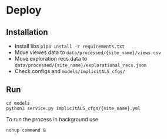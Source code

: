 # Deploy

## Installation

- Install libs `pip3 install -r requirements.txt`
- Move viewes data to `data/processed/{site_name}/views.csv`
- Move exploration recs data to `data/processed/{site_name}/explorational_recs.json`
- Check configs and `models/implicitALS_cfgs/`


## Run

```
cd models
python3 service.py implicitALS_cfgs/{site_name}.yml
```

To run the process in background use

`nohup command &`